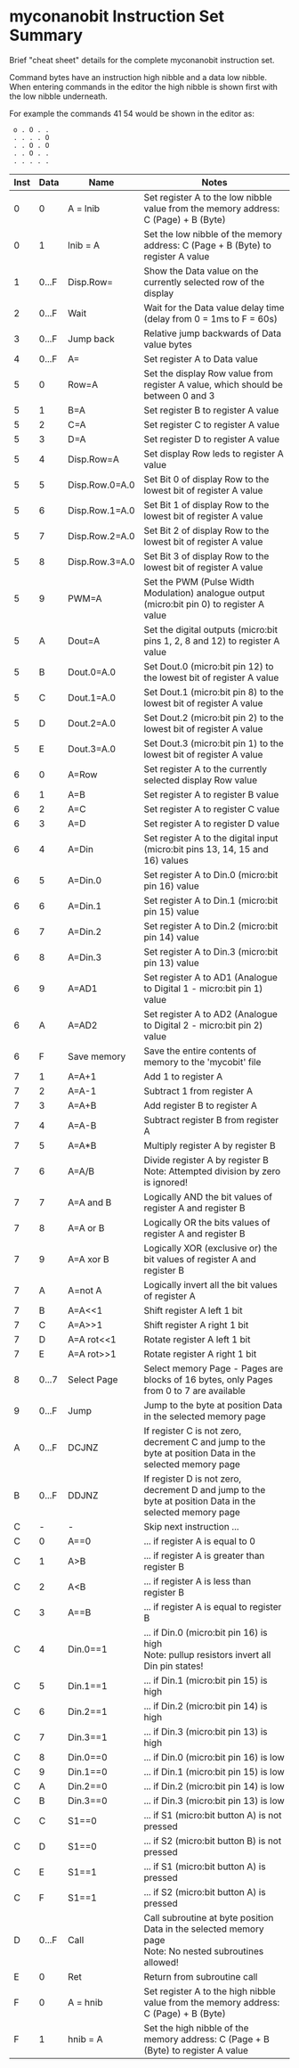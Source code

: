 # myconanobit Instruction Set Summary

Brief "cheat sheet" details for the complete myconanobit instruction set.

Command bytes have an instruction high nibble and a data low nibble. When entering commands in the editor the high nibble is shown first with the low nibble underneath.

For example the commands 41 54 would be shown in the editor as:

`` o . O . .`` <br/>
`` . . . . O`` <br/>
`` . . O . O`` <br/>
`` . . O . .`` <br/>
`` . . . . .`` <br/>


|  Inst |  Data    | Name                 | Notes  |
|  ---  |  ---     |  ---                 | ---    |
|  0    |  0       | A = lnib             | Set register A to the low nibble value from the memory address: C (Page) + B (Byte) |
|  0    |  1       | lnib = A             | Set the low nibble of the memory address: C (Page + B (Byte) to register A value |
|  1    |  0...F   | Disp.Row=            | Show the Data value on the currently selected row of the display |
|  2    |  0...F   | Wait                 | Wait for the Data value delay time (delay from 0 = 1ms to F = 60s)|
|  3    |  0...F   | Jump back            | Relative jump backwards of Data value bytes |
|  4    |  0...F   | A=                   | Set register A to Data value |
|  5    |  0       | Row=A                | Set the display Row value from register A value, which should be between 0 and 3 |
|  5    |  1       | B=A                  | Set register B to register A value|
|  5    |  2       | C=A                  | Set register C to register A value|
|  5    |  3       | D=A                  | Set register D to register A value|
|  5    |  4       | Disp.Row=A           | Set display Row leds to register A value |
|  5    |  5       | Disp.Row.0=A.0       | Set Bit 0 of display Row to the lowest bit of register A value |
|  5    |  6       | Disp.Row.1=A.0       | Set Bit 1 of display Row to the lowest bit of register A value |
|  5    |  7       | Disp.Row.2=A.0       | Set Bit 2 of display Row to the lowest bit of register A value |
|  5    |  8       | Disp.Row.3=A.0       | Set Bit 3 of display Row to the lowest bit of register A value |
|  5    |  9       | PWM=A                | Set the PWM (Pulse Width Modulation) analogue output (micro:bit pin 0) to register A value |
|  5    |  A       | Dout=A               | Set the digital outputs (micro:bit pins 1, 2, 8 and 12) to register A value |
|  5    |  B       | Dout.0=A.0           | Set Dout.0 (micro:bit pin 12) to the lowest bit of register A value | 
|  5    |  C       | Dout.1=A.0           | Set Dout.1 (micro:bit pin 8) to the lowest bit of register A value | 
|  5    |  D       | Dout.2=A.0           | Set Dout.2 (micro:bit pin 2) to the lowest bit of register A value | 
|  5    |  E       | Dout.3=A.0           | Set Dout.3 (micro:bit pin 1) to the lowest bit of register A value | 
|  6    |  0       | A=Row                | Set register A to the currently selected display Row value|
|  6    |  1       | A=B                  | Set register A to register B value |
|  6    |  2       | A=C                  | Set register A to register C value |
|  6    |  3       | A=D                  | Set register A to register D value |
|  6    |  4       | A=Din                | Set register A to the digital input (micro:bit pins 13, 14, 15 and 16) values |
|  6    |  5       | A=Din.0             | Set register A to Din.0 (micro:bit pin 16) value | 
|  6    |  6       | A=Din.1             | Set register A to Din.1 (micro:bit pin 15) value | 
|  6    |  7       | A=Din.2             | Set register A to Din.2 (micro:bit pin 14) value | 
|  6    |  8       | A=Din.3             | Set register A to Din.3 (micro:bit pin 13) value |
|  6    |  9       | A=AD1                | Set register A to AD1 (Analogue to Digital 1 - micro:bit pin 1) value |
|  6    |  A       | A=AD2                | Set register A to AD2 (Analogue to Digital 2 - micro:bit pin 2) value |
|  6    |  F       | Save memory          | Save the entire contents of memory to the 'mycobit' file |
|  7    |  1       | A=A+1                | Add 1 to register A |
|  7    |  2       | A=A-1                | Subtract 1 from register A |
|  7    |  3       | A=A+B                | Add register B to register A |
|  7    |  4       | A=A-B                | Subtract register B from register A |
|  7    |  5       | A=A*B                | Multiply register A by register B |
|  7    |  6       | A=A/B                | Divide register A by register B <br/>Note: Attempted division by zero is ignored!|
|  7    |  7       | A=A and B            | Logically AND the bit values of register A and register B |
|  7    |  8       | A=A or B             | Logically OR the bits values of register A and register B |
|  7    |  9       | A=A xor B            | Logically XOR (exclusive or) the bit values of register A and register B |
|  7    |  A       | A=not A              | Logically invert all the bit values of register A |
|  7    |  B       | A=A&lt;&lt;1         | Shift register A left 1 bit |
|  7    |  C       | A=A&gt;&gt;1         | Shift register A right 1 bit |
|  7    |  D       | A=A rot&lt;&lt;1     | Rotate register A left  1 bit |
|  7    |  E       | A=A rot&gt;&gt;1     | Rotate register A right 1 bit |
|  8    |  0...7   | Select Page          | Select memory Page - Pages are blocks of 16 bytes, only Pages from 0 to 7 are available |
|  9    |  0...F   | Jump                 | Jump to the byte at position Data in the selected memory page |
|  A    |  0...F   | DCJNZ                | If register C is not zero, decrement C and jump to the byte at position Data in the selected memory page |
|  B    |  0...F   | DDJNZ                | If register D is not zero, decrement D and jump to the byte at position Data in the selected memory page |
|  C    |  -       | -                    | Skip next instruction ... |
|  C    |  0       | A==0                 | ... if register A is equal to 0 |
|  C    |  1       | A>B                  | ... if register A is greater than register B |
|  C    |  2       | A&lt;B               | ... if register A is less than register B |
|  C    |  3       | A==B                 | ... if register A is equal to register B |
|  C    |  4       | Din.0==1             | ... if Din.0 (micro:bit pin 16) is high <br/>Note: pullup resistors invert all Din pin states!|
|  C    |  5       | Din.1==1             | ... if Din.1 (micro:bit pin 15) is high |
|  C    |  6       | Din.2==1             | ... if Din.2 (micro:bit pin 14) is high |
|  C    |  7       | Din.3==1             | ... if Din.3 (micro:bit pin 13) is high |
|  C    |  8       | Din.0==0             | ... if Din.0 (micro:bit pin 16) is low |
|  C    |  9       | Din.1==0             | ... if Din.1 (micro:bit pin 15) is low |
|  C    |  A       | Din.2==0             | ... if Din.2 (micro:bit pin 14) is low |
|  C    |  B       | Din.3==0             | ... if Din.3 (micro:bit pin 13) is low |
|  C    |  C       | S1==0                | ... if S1 (micro:bit button A) is not pressed |
|  C    |  D       | S1==0                | ... if S2 (micro:bit button B) is not pressed |
|  C    |  E       | S1==1                | ... if S1 (micro:bit button A) is pressed |
|  C    |  F       | S1==1                | ... if S2 (micro:bit button A) is pressed |
|  D    |  0...F   | Call                 | Call subroutine at byte position Data in the selected memory page <br/>Note: No nested subroutines allowed!|
|  E    |  0       | Ret                  | Return from subroutine call |
|  F    |  0       | A = hnib             | Set register A to the high nibble value from the memory address: C (Page) + B (Byte) |
|  F    |  1       | hnib = A             | Set the high nibble of the memory address: C (Page + B (Byte) to register A value |

